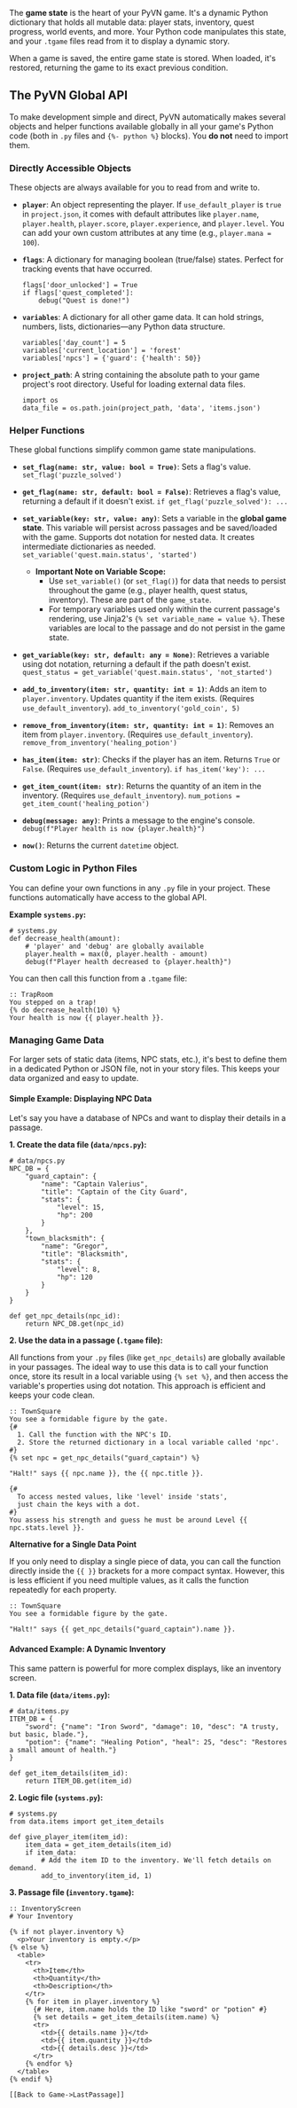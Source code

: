 The **game state** is the heart of your PyVN game. It's a dynamic Python dictionary that holds all mutable data: player stats, inventory, quest progress, world events, and more. Your Python code manipulates this state, and your `.tgame` files read from it to display a dynamic story.

When a game is saved, the entire game state is stored. When loaded, it's restored, returning the game to its exact previous condition.

## The PyVN Global API

To make development simple and direct, PyVN automatically makes several objects and helper functions available globally in all your game's Python code (both in `.py` files and `{%- python %}` blocks). You **do not** need to import them.

### Directly Accessible Objects

These objects are always available for you to read from and write to.

- **`player`**: An object representing the player. If `use_default_player` is `true` in `project.json`, it comes with default attributes like `player.name`, `player.health`, `player.score`, `player.experience`, and `player.level`. You can add your own custom attributes at any time (e.g., `player.mana = 100`).
    
- **`flags`**: A dictionary for managing boolean (true/false) states. Perfect for tracking events that have occurred.
    
    ```
    flags['door_unlocked'] = True
    if flags['quest_completed']:
        debug("Quest is done!")
    ```
    
- **`variables`**: A dictionary for all other game data. It can hold strings, numbers, lists, dictionaries—any Python data structure.
    
    ```
    variables['day_count'] = 5
    variables['current_location'] = 'forest'
    variables['npcs'] = {'guard': {'health': 50}}
    ```
    
- **`project_path`**: A string containing the absolute path to your game project's root directory. Useful for loading external data files.
    
    ```
    import os
    data_file = os.path.join(project_path, 'data', 'items.json')
    ```
    

### Helper Functions

These global functions simplify common game state manipulations.

- **`set_flag(name: str, value: bool = True)`**: Sets a flag's value. `set_flag('puzzle_solved')`
    
- **`get_flag(name: str, default: bool = False)`**: Retrieves a flag's value, returning a default if it doesn't exist. `if get_flag('puzzle_solved'): ...`
    
- **`set_variable(key: str, value: any)`**: Sets a variable in the **global game state**. This variable will persist across passages and be saved/loaded with the game. Supports dot notation for nested data. It creates intermediate dictionaries as needed. `set_variable('quest.main.status', 'started')`
    *   **Important Note on Variable Scope:**
        *   Use `set_variable()` (or `set_flag()`) for data that needs to persist throughout the game (e.g., player health, quest status, inventory). These are part of the `game_state`.
        *   For temporary variables used only within the current passage's rendering, use Jinja2's `{% set variable_name = value %}`. These variables are local to the passage and do not persist in the game state.
    
- **`get_variable(key: str, default: any = None)`**: Retrieves a variable using dot notation, returning a default if the path doesn't exist. `quest_status = get_variable('quest.main.status', 'not_started')`
    
- **`add_to_inventory(item: str, quantity: int = 1)`**: Adds an item to `player.inventory`. Updates quantity if the item exists. (Requires `use_default_inventory`). `add_to_inventory('gold_coin', 5)`
    
- **`remove_from_inventory(item: str, quantity: int = 1)`**: Removes an item from `player.inventory`. (Requires `use_default_inventory`). `remove_from_inventory('healing_potion')`
    
- **`has_item(item: str)`**: Checks if the player has an item. Returns `True` or `False`. (Requires `use_default_inventory`). `if has_item('key'): ...`
    
- **`get_item_count(item: str)`**: Returns the quantity of an item in the inventory. (Requires `use_default_inventory`). `num_potions = get_item_count('healing_potion')`
    
- **`debug(message: any)`**: Prints a message to the engine's console. `debug(f"Player health is now {player.health}")`
    
- **`now()`**: Returns the current `datetime` object.
    

### Custom Logic in Python Files

You can define your own functions in any `.py` file in your project. These functions automatically have access to the global API.

**Example `systems.py`:**

```
# systems.py
def decrease_health(amount):
    # 'player' and 'debug' are globally available
    player.health = max(0, player.health - amount)
    debug(f"Player health decreased to {player.health}")
```

You can then call this function from a `.tgame` file:

```
:: TrapRoom
You stepped on a trap!
{% do decrease_health(10) %}
Your health is now {{ player.health }}.
```

### Managing Game Data

For larger sets of static data (items, NPC stats, etc.), it's best to define them in a dedicated Python or JSON file, not in your story files. This keeps your data organized and easy to update.

#### Simple Example: Displaying NPC Data

Let's say you have a database of NPCs and want to display their details in a passage.

**1. Create the data file (`data/npcs.py`):**

```
# data/npcs.py
NPC_DB = {
    "guard_captain": {
        "name": "Captain Valerius",
        "title": "Captain of the City Guard",
        "stats": {
            "level": 15,
            "hp": 200
        }
    },
    "town_blacksmith": {
        "name": "Gregor",
        "title": "Blacksmith",
        "stats": {
            "level": 8,
            "hp": 120
        }
    }
}

def get_npc_details(npc_id):
    return NPC_DB.get(npc_id)
```

**2. Use the data in a passage (`.tgame` file):**

All functions from your `.py` files (like `get_npc_details`) are globally available in your passages. The ideal way to use this data is to call your function once, store its result in a local variable using `{% set %}`, and then access the variable's properties using dot notation. This approach is efficient and keeps your code clean.

```
:: TownSquare
You see a formidable figure by the gate.
{# 
  1. Call the function with the NPC's ID.
  2. Store the returned dictionary in a local variable called 'npc'.
#}
{% set npc = get_npc_details("guard_captain") %}

"Halt!" says {{ npc.name }}, the {{ npc.title }}.

{# 
  To access nested values, like 'level' inside 'stats',
  just chain the keys with a dot.
#}
You assess his strength and guess he must be around Level {{ npc.stats.level }}.
```

**Alternative for a Single Data Point**

If you only need to display a single piece of data, you can call the function directly inside the `{{ }}` brackets for a more compact syntax. However, this is less efficient if you need multiple values, as it calls the function repeatedly for each property.

```
:: TownSquare
You see a formidable figure by the gate.

"Halt!" says {{ get_npc_details("guard_captain").name }}.
```

#### Advanced Example: A Dynamic Inventory

This same pattern is powerful for more complex displays, like an inventory screen.

**1. Data file (`data/items.py`):**

```
# data/items.py
ITEM_DB = {
    "sword": {"name": "Iron Sword", "damage": 10, "desc": "A trusty, but basic, blade."},
    "potion": {"name": "Healing Potion", "heal": 25, "desc": "Restores a small amount of health."}
}

def get_item_details(item_id):
    return ITEM_DB.get(item_id)
```

**2. Logic file (`systems.py`):**

```
# systems.py
from data.items import get_item_details

def give_player_item(item_id):
    item_data = get_item_details(item_id)
    if item_data:
        # Add the item ID to the inventory. We'll fetch details on demand.
        add_to_inventory(item_id, 1)
```

**3. Passage file (`inventory.tgame`):**

```
:: InventoryScreen
# Your Inventory

{% if not player.inventory %}
  <p>Your inventory is empty.</p>
{% else %}
  <table>
    <tr>
      <th>Item</th>
      <th>Quantity</th>
      <th>Description</th>
    </tr>
    {% for item in player.inventory %}
      {# Here, item.name holds the ID like "sword" or "potion" #}
      {% set details = get_item_details(item.name) %}
      <tr>
        <td>{{ details.name }}</td>
        <td>{{ item.quantity }}</td>
        <td>{{ details.desc }}</td>
      </tr>
    {% endfor %}
  </table>
{% endif %}

[[Back to Game->LastPassage]]
```